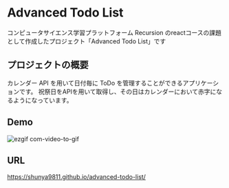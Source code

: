 # Advanced Todo List

コンピュータサイエンス学習プラットフォーム Recursion のreactコースの課題として作成したプロジェクト「Advanced Todo List」です

## プロジェクトの概要

カレンダー API を用いて日付毎に ToDo を管理することができるアプリケーションです。
祝祭日をAPIを用いて取得し、その日はカレンダーにおいて赤字になるようになっています。


## Demo

![ezgif com-video-to-gif](https://user-images.githubusercontent.com/64852663/217797507-2f598a1f-f23b-4399-aa4f-b3367f261faf.gif)


## URL

https://shunya9811.github.io/advanced-todo-list/
